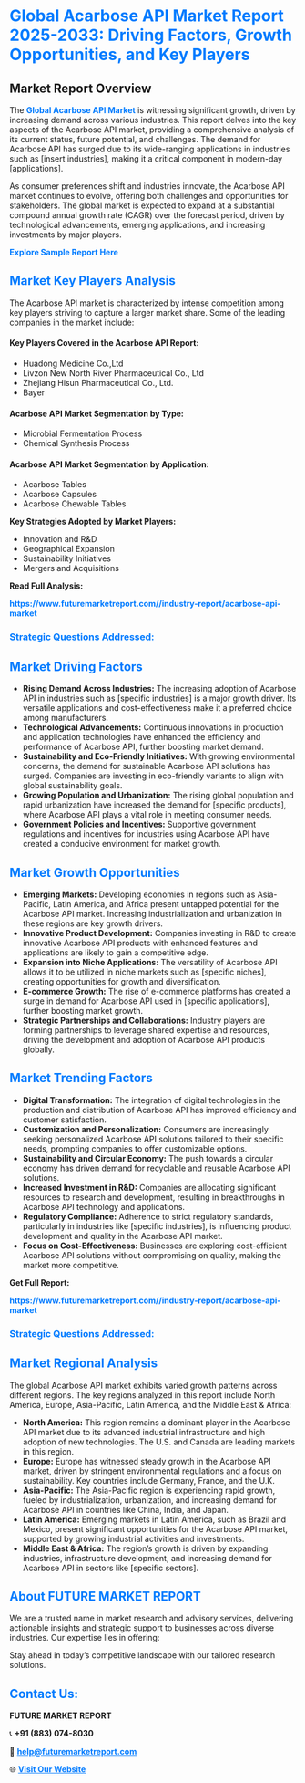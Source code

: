 <h1 style="color: #007BFF;">Global Acarbose API Market Report 2025-2033: Driving Factors, Growth Opportunities, and Key Players</h1>

<section id="overview">
<h2>Market Report Overview</h2>
<p>The <a href="https://www.futuremarketreport.com//industry-report/acarbose-api-market" style="color: #007BFF; text-decoration: none;"><strong>Global Acarbose API Market</strong></a> is witnessing significant growth, driven by increasing demand across various industries. This report delves into the key aspects of the Acarbose API market, providing a comprehensive analysis of its current status, future potential, and challenges. The demand for Acarbose API has surged due to its wide-ranging applications in industries such as [insert industries], making it a critical component in modern-day [applications].</p>
<p>As consumer preferences shift and industries innovate, the Acarbose API market continues to evolve, offering both challenges and opportunities for stakeholders. The global market is expected to expand at a substantial compound annual growth rate (CAGR) over the forecast period, driven by technological advancements, emerging applications, and increasing investments by major players.</p>
</section>

<section id="overview">
<p><a href="https://www.futuremarketreport.com//request-sample/reportId=78614" style="color: #007BFF; text-decoration: none;"><strong>Explore Sample Report Here</strong></a></p>
</section>

<section id="key-players">
<h2 style="color: #007BFF;">Market Key Players Analysis</h2>
<p>The Acarbose API market is characterized by intense competition among key players striving to capture a larger market share. Some of the leading companies in the market include:</p>
<h4>Key Players Covered in the Acarbose API Report:</h4>
<ul><li>Huadong Medicine Co.,Ltd</li><li>Livzon New North River Pharmaceutical Co., Ltd</li><li>Zhejiang Hisun Pharmaceutical Co., Ltd.</li><li>Bayer</li></ul>
<h4>Acarbose API Market Segmentation by Type:</h4>
<ul><li>Microbial Fermentation Process</li><li>Chemical Synthesis Process</li></ul>

<h4>Acarbose API Market Segmentation by Application:</h4>
<ul><li>Acarbose Tables</li><li>Acarbose Capsules</li><li>Acarbose Chewable Tables</li></ul>
<p><strong>Key Strategies Adopted by Market Players:</strong></p>
<ul>
<li>Innovation and R&D</li>
<li>Geographical Expansion</li>
<li>Sustainability Initiatives</li>
<li>Mergers and Acquisitions</li>
</ul>
</section>

<section>
<p><strong>Read Full Analysis: </strong></p><a href="https://www.futuremarketreport.com//industry-report/acarbose-api-market" style="color: #007BFF; text-decoration: none;"><strong>https://www.futuremarketreport.com//industry-report/acarbose-api-market</strong></a>
<h3 style="color: #007BFF;">Strategic Questions Addressed:</h3>
</section>

<section id="driving-factors">
<h2 style="color: #007BFF;">Market Driving Factors</h2>
<ul>
<li><strong>Rising Demand Across Industries:</strong> The increasing adoption of Acarbose API in industries such as [specific industries] is a major growth driver. Its versatile applications and cost-effectiveness make it a preferred choice among manufacturers.</li>
<li><strong>Technological Advancements:</strong> Continuous innovations in production and application technologies have enhanced the efficiency and performance of Acarbose API, further boosting market demand.</li>
<li><strong>Sustainability and Eco-Friendly Initiatives:</strong> With growing environmental concerns, the demand for sustainable Acarbose API solutions has surged. Companies are investing in eco-friendly variants to align with global sustainability goals.</li>
<li><strong>Growing Population and Urbanization:</strong> The rising global population and rapid urbanization have increased the demand for [specific products], where Acarbose API plays a vital role in meeting consumer needs.</li>
<li><strong>Government Policies and Incentives:</strong> Supportive government regulations and incentives for industries using Acarbose API have created a conducive environment for market growth.</li>
</ul>
</section>

<section id="growth-opportunities">
<h2 style="color: #007BFF;">Market Growth Opportunities</h2>
<ul>
<li><strong>Emerging Markets:</strong> Developing economies in regions such as Asia-Pacific, Latin America, and Africa present untapped potential for the Acarbose API market. Increasing industrialization and urbanization in these regions are key growth drivers.</li>
<li><strong>Innovative Product Development:</strong> Companies investing in R&D to create innovative Acarbose API products with enhanced features and applications are likely to gain a competitive edge.</li>
<li><strong>Expansion into Niche Applications:</strong> The versatility of Acarbose API allows it to be utilized in niche markets such as [specific niches], creating opportunities for growth and diversification.</li>
<li><strong>E-commerce Growth:</strong> The rise of e-commerce platforms has created a surge in demand for Acarbose API used in [specific applications], further boosting market growth.</li>
<li><strong>Strategic Partnerships and Collaborations:</strong> Industry players are forming partnerships to leverage shared expertise and resources, driving the development and adoption of Acarbose API products globally.</li>
</ul>
</section>

<section id="trending-factors">
<h2 style="color: #007BFF;">Market Trending Factors</h2>
<ul>
<li><strong>Digital Transformation:</strong> The integration of digital technologies in the production and distribution of Acarbose API has improved efficiency and customer satisfaction.</li>
<li><strong>Customization and Personalization:</strong> Consumers are increasingly seeking personalized Acarbose API solutions tailored to their specific needs, prompting companies to offer customizable options.</li>
<li><strong>Sustainability and Circular Economy:</strong> The push towards a circular economy has driven demand for recyclable and reusable Acarbose API solutions.</li>
<li><strong>Increased Investment in R&D:</strong> Companies are allocating significant resources to research and development, resulting in breakthroughs in Acarbose API technology and applications.</li>
<li><strong>Regulatory Compliance:</strong> Adherence to strict regulatory standards, particularly in industries like [specific industries], is influencing product development and quality in the Acarbose API market.</li>
<li><strong>Focus on Cost-Effectiveness:</strong> Businesses are exploring cost-efficient Acarbose API solutions without compromising on quality, making the market more competitive.</li>
</ul>
</section>

<section>
<p><strong>Get Full Report: </strong></p><a href="https://www.futuremarketreport.com//industry-report/acarbose-api-market" style="color: #007BFF; text-decoration: none;"><strong>https://www.futuremarketreport.com//industry-report/acarbose-api-market</strong></a>
<h3 style="color: #007BFF;">Strategic Questions Addressed:</h3>
</section>


<section id="regional-analysis">
<h2 style="color: #007BFF;">Market Regional Analysis</h2>
<p>The global Acarbose API market exhibits varied growth patterns across different regions. The key regions analyzed in this report include North America, Europe, Asia-Pacific, Latin America, and the Middle East & Africa:</p>
<ul>
<li><strong>North America:</strong> This region remains a dominant player in the Acarbose API market due to its advanced industrial infrastructure and high adoption of new technologies. The U.S. and Canada are leading markets in this region.</li>
<li><strong>Europe:</strong> Europe has witnessed steady growth in the Acarbose API market, driven by stringent environmental regulations and a focus on sustainability. Key countries include Germany, France, and the U.K.</li>
<li><strong>Asia-Pacific:</strong> The Asia-Pacific region is experiencing rapid growth, fueled by industrialization, urbanization, and increasing demand for Acarbose API in countries like China, India, and Japan.</li>
<li><strong>Latin America:</strong> Emerging markets in Latin America, such as Brazil and Mexico, present significant opportunities for the Acarbose API market, supported by growing industrial activities and investments.</li>
<li><strong>Middle East & Africa:</strong> The region’s growth is driven by expanding industries, infrastructure development, and increasing demand for Acarbose API in sectors like [specific sectors].</li>
</ul>
</section>

<footer>
<h2 style="color: #007BFF;">About FUTURE MARKET REPORT</h2>
<p>We are a trusted name in market research and advisory services, delivering actionable insights and strategic support to businesses across diverse industries. Our expertise lies in offering:</p>

<p>Stay ahead in today’s competitive landscape with our tailored research solutions.</p>

<h2 style="color: #007BFF;">Contact Us:</h2>
<p><strong>FUTURE MARKET REPORT</strong></p>
<p>📞 <strong>+91 (883) 074-8030</strong></p>
<p>📧 <strong><a href="mailto:help@futuremarketreport.com" style="color: #007BFF;">help@futuremarketreport.com</a></strong></p>
<p>🌐 <strong><a href="https://www.futuremarketreport.com/" style="color: #007BFF;">Visit Our Website</a></strong></p>
</footer>